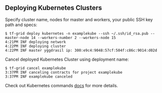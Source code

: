 ## Deploying Kubernetes Clusters

Specify cluster name, nodes for master and workers, your public SSH key path and specs:

```console
$ tf-grid deploy kubernetes -n examplekube --ssh ~/.ssh/id_rsa.pub --master-node 14 --workers-number 2 --workers-node 15
4:21PM INF deploying network
4:22PM INF deploying cluster
4:22PM INF master yggdrasil ip: 300:e9c4:9048:57cf:504f:c86c:9014:d02d
```

Cancel deployed Kubernetes Cluster using deployment name:

```console
$ tf-grid cancel examplekube
3:37PM INF canceling contracts for project examplekube
3:37PM INF examplekube canceled
```

Check out Kubernetes commands [docs](https://github.com/threefoldtech/grid3_client_go/blob/development/docs/cli/kubernetes.md) for more details.
